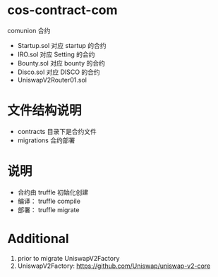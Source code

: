 <!--
 * @Author: Zehui
 * @Date: 2020-07-11 23:56:36
 * @LastEditTime: 2020-12-24 23:42:41
 * @LastEditors: Please set LastEditors
 * @Description: readme
 * @FilePath: \cos-contract-com\README.md
-->

# cos-contract-com

comunion 合约

- Startup.sol 对应 startup 的合约
- IRO.sol 对应 Setting 的合约
- Bounty.sol 对应 bounty 的合约
- Disco.sol 对应 DISCO 的合约
- UniswapV2Router01.sol

# 文件结构说明

- contracts 目录下是合约文件
- migrations 合约部署

# 说明

- 合约由 truffle 初始化创建
- 编译： truffle compile
- 部署： truffle migrate

# Additional
1. prior to migrate UniswapV2Factory 
2. UniswapV2Factory: https://github.com/Uniswap/uniswap-v2-core
